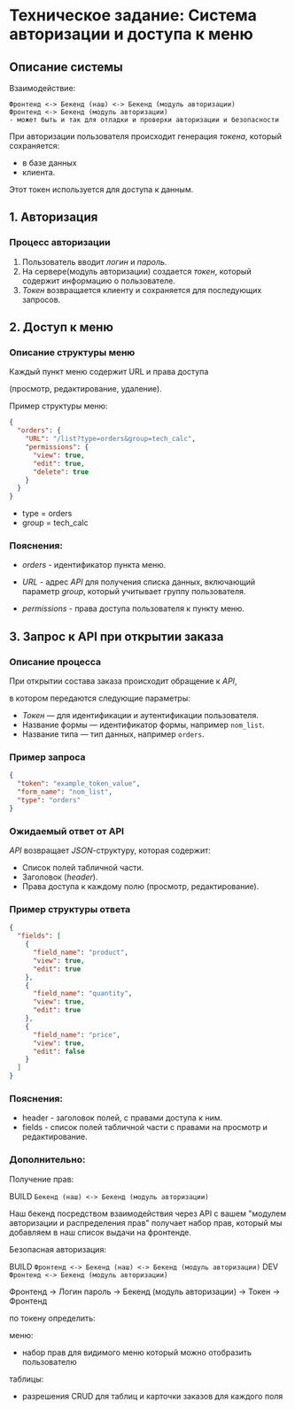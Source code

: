 # Техническое задание: Система авторизации и доступа к меню

## Описание системы

Взаимодействие:

```
Фронтенд <-> Бекенд (наш) <-> Бекенд (модуль авторизации)
Фронтенд <-> Бекенд (модуль авторизации)
- может быть и так для отладки и проверки авторизации и безопасности
```

При авторизации пользователя происходит генерация _токена_, который сохраняется:

- в базе данных
- клиента.

Этот токен используется для доступа к данным.

## 1. Авторизация

### Процесс авторизации

1. Пользователь вводит _логин_ и _пароль_.
2. На сервере(модуль авторизации) создается _токен_,
   который содержит информацию о пользователе.
3. _Токен_ возвращается клиенту и сохраняется для последующих запросов.

## 2. Доступ к меню

### Описание структуры меню

Каждый пункт меню содержит URL и права доступа

(просмотр, редактирование, удаление).

Пример структуры меню:

```json
{
  "orders": {
    "URL": "/list?type=orders&group=tech_calc",
    "permissions": {
      "view": true,
      "edit": true,
      "delete": true
    }
  }
}
```

- type = orders
- group = tech_calc

### Пояснения:

- _orders_ - идентификатор пункта меню.

- _URL_ - адрес _API_ для получения списка данных,
  включающий параметр _group_,
  который учитывает группу пользователя.

- _permissions_ - права доступа пользователя к пункту меню.

## 3. Запрос к API при открытии заказа

### Описание процесса

При открытии состава заказа происходит обращение к _API_,

в котором передаются следующие параметры:

- _Токен_ — для идентификации и аутентификации пользователя.
- Название формы — идентификатор формы, например `nom_list`.
- Название типа — тип данных, например `orders`.

### Пример запроса

```json
{
  "token": "example_token_value",
  "form_name": "nom_list",
  "type": "orders"
}
```

### Ожидаемый ответ от API

_API_ возвращает _JSON_-структуру, которая содержит:

- Список полей табличной части.
- Заголовок (_header_).
- Права доступа к каждому полю (просмотр, редактирование).

### Пример структуры ответа

```json
{
  "fields": [
    {
      "field_name": "product",
      "view": true,
      "edit": true
    },
    {
      "field_name": "quantity",
      "view": true,
      "edit": true
    },
    {
      "field_name": "price",
      "view": true,
      "edit": false
    }
  ]
}
```

### Пояснения:

- header - заголовок полей, с правами доступа к ним.
- fields - список полей табличной части с правами на просмотр и редактирование.

### Дополнительно:

Получение прав:

BUILD `Бекенд (наш) <-> Бекенд (модуль авторизации)`

Наш бекенд посредством взаимодействия через API
с вашем "модулем авторизации и распределения прав" получает набор прав,
который мы добавляем в наш список выдачи на фронтенде.

Безопасная авторизация:

BUILD `Фронтенд <-> Бекенд (наш) <-> Бекенд (модуль авторизации)`
DEV `Фронтенд <-> Бекенд (модуль авторизации)`

Фронтенд -> Логин пароль -> Бекенд (модуль авторизации) -> Токен -> Фронтенд

по токену определить:

меню:

- набор прав для видимого меню который можно отобразить пользователю

таблицы:

- разрешения CRUD для таблиц и карточки заказов для каждого поля
